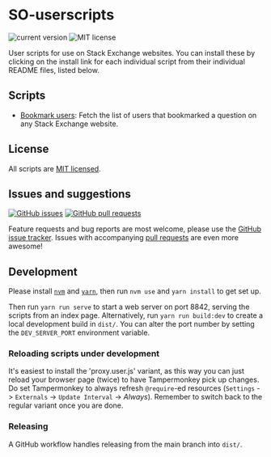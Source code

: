 # SO-userscripts

![current version](https://img.shields.io/github/v/tag/mjpieters/SO-userscripts?color=green&label=version&logo=github)
![MIT license](https://img.shields.io/github/license/mjpieters/SO-userscripts)

User scripts for use on Stack Exchange websites. You can install these by clicking on the install link for each individual script from their individual README files, listed below.

## Scripts

* [Bookmark users](./scripts/bookmark-users/README.md): Fetch the list of users that bookmarked a question on any Stack Exchange website.

## License

All scripts are [MIT licensed](./LICENSE).

## Issues and suggestions

[![GitHub issues](https://img.shields.io/github/issues/mjpieters/SO-userscripts)][issues]
[![GitHub pull requests](https://img.shields.io/github/issues-pr/mjpieters/SO-userscripts)][prs]

Feature requests and bug reports are most welcome, please use the [GitHub issue tracker][issues]. Issues with accompanying [pull requests][prs] are even more awesome!

[issues]: https://github.com/mjpieters/SO-userscripts/issues
[prs]: https://github.com/mjpieters/SO-userscripts/pulls
## Development

Please install [`nvm`](https://github.com/nvm-sh/nvm) and [`yarn`](https://yarnpkg.com/), then run `nvm use` and `yarn install` to get set up.

Then run `yarn run serve` to start a web server on port 8842, serving the scripts from an index page. Alternatively, run `yarn run build:dev` to create a local development build in `dist/`. You can alter the port number by setting the `DEV_SERVER_PORT` environment variable.

### Reloading scripts under development

It's easiest to install the 'proxy.user.js' variant, as this way you can just reload your browser page (twice) to have Tampermonkey pick up changes. Do set Tampermonkey to always refresh `@require`-ed resources (`Settings` -> `Externals` -> `Update Interval` -> *Always*).  Remember to switch back to the regular variant once you are done.

### Releasing

A GitHub workflow handles releasing from the main branch into `dist/`.